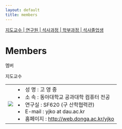 ```yaml
---
layout: default
title: members
---
```

  <div class="linklink">
    <a href="#1"> 지도교수 </a>|<a href="#2"> 연구원 </a>|<a href="#3"> 석사과정 </a>|<a href="#4"> 학부과정 </a>|<a href="#5"> 석사졸업생 </a>
   </div>

<div class="post">
  <h1 class="pageTitle">Members</h1>	
  <p class="meta">멤버</p>

<a name="1">지도교수</a>
<table>
		<tr>
			<td class="portcol"><image src="members/images/yjko.jpg"></td>
			<td class="informColumn">
				<li>성  명 : 고 영 중</li>
				<li>소  속 : 동아대학교 공과대학 컴퓨터 전공</li>
				<li>연구실 : SF620 (구 산학협력관)</li>
				<li>E-mail : yjko at dau.ac.kr</li>
				<li>홈페이지 : <a href="http://web.donga.ac.kr/yjko" target="_blank">http://web.donga.ac.kr/yjko</a></li>
			</td>
		</tr>
</table>



</div>
